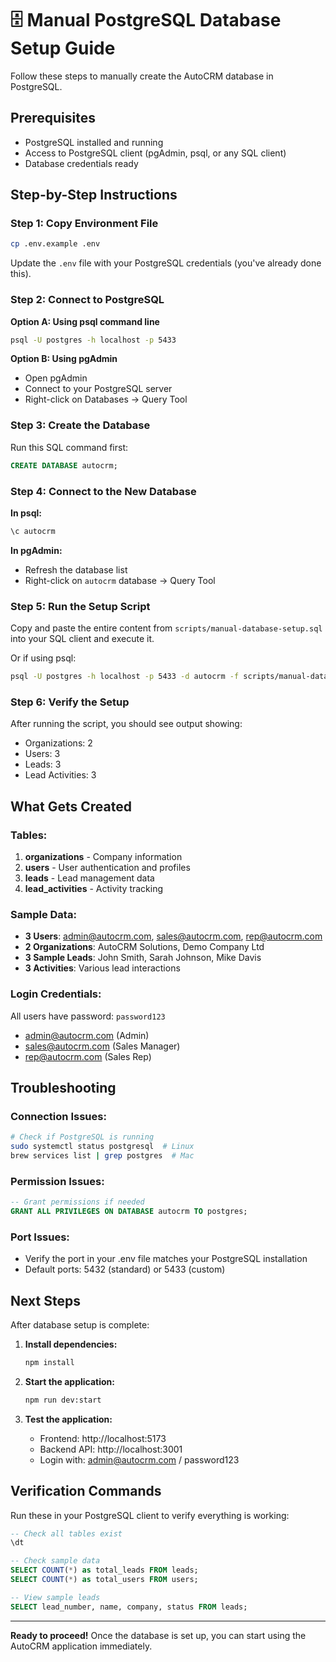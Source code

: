 # 🗄️ Manual PostgreSQL Database Setup Guide

Follow these steps to manually create the AutoCRM database in PostgreSQL.

## Prerequisites

- PostgreSQL installed and running
- Access to PostgreSQL client (pgAdmin, psql, or any SQL client)
- Database credentials ready

## Step-by-Step Instructions

### Step 1: Copy Environment File

```bash
cp .env.example .env
```

Update the `.env` file with your PostgreSQL credentials (you've already done this).

### Step 2: Connect to PostgreSQL

**Option A: Using psql command line**
```bash
psql -U postgres -h localhost -p 5433
```

**Option B: Using pgAdmin**
- Open pgAdmin
- Connect to your PostgreSQL server
- Right-click on Databases → Query Tool

### Step 3: Create the Database

Run this SQL command first:
```sql
CREATE DATABASE autocrm;
```

### Step 4: Connect to the New Database

**In psql:**
```bash
\c autocrm
```

**In pgAdmin:**
- Refresh the database list
- Right-click on `autocrm` database → Query Tool

### Step 5: Run the Setup Script

Copy and paste the entire content from `scripts/manual-database-setup.sql` into your SQL client and execute it.

Or if using psql:
```bash
psql -U postgres -h localhost -p 5433 -d autocrm -f scripts/manual-database-setup.sql
```

### Step 6: Verify the Setup

After running the script, you should see output showing:
- Organizations: 2
- Users: 3  
- Leads: 3
- Lead Activities: 3

## What Gets Created

### Tables:
1. **organizations** - Company information
2. **users** - User authentication and profiles
3. **leads** - Lead management data
4. **lead_activities** - Activity tracking

### Sample Data:
- **3 Users**: admin@autocrm.com, sales@autocrm.com, rep@autocrm.com
- **2 Organizations**: AutoCRM Solutions, Demo Company Ltd
- **3 Sample Leads**: John Smith, Sarah Johnson, Mike Davis
- **3 Activities**: Various lead interactions

### Login Credentials:
All users have password: `password123`
- admin@autocrm.com (Admin)
- sales@autocrm.com (Sales Manager)  
- rep@autocrm.com (Sales Rep)

## Troubleshooting

### Connection Issues:
```bash
# Check if PostgreSQL is running
sudo systemctl status postgresql  # Linux
brew services list | grep postgres  # Mac
```

### Permission Issues:
```sql
-- Grant permissions if needed
GRANT ALL PRIVILEGES ON DATABASE autocrm TO postgres;
```

### Port Issues:
- Verify the port in your .env file matches your PostgreSQL installation
- Default ports: 5432 (standard) or 5433 (custom)

## Next Steps

After database setup is complete:

1. **Install dependencies:**
   ```bash
   npm install
   ```

2. **Start the application:**
   ```bash
   npm run dev:start
   ```

3. **Test the application:**
   - Frontend: http://localhost:5173
   - Backend API: http://localhost:3001
   - Login with: admin@autocrm.com / password123

## Verification Commands

Run these in your PostgreSQL client to verify everything is working:

```sql
-- Check all tables exist
\dt

-- Check sample data
SELECT COUNT(*) as total_leads FROM leads;
SELECT COUNT(*) as total_users FROM users;

-- View sample leads
SELECT lead_number, name, company, status FROM leads;
```

---

**Ready to proceed!** Once the database is set up, you can start using the AutoCRM application immediately.
